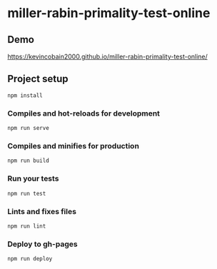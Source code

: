# miller-rabin-primality-test-online

## Demo

https://kevincobain2000.github.io/miller-rabin-primality-test-online/

## Project setup
```
npm install
```

### Compiles and hot-reloads for development
```
npm run serve
```

### Compiles and minifies for production
```
npm run build
```

### Run your tests
```
npm run test
```

### Lints and fixes files
```
npm run lint
```

### Deploy to gh-pages

```
npm run deploy
```